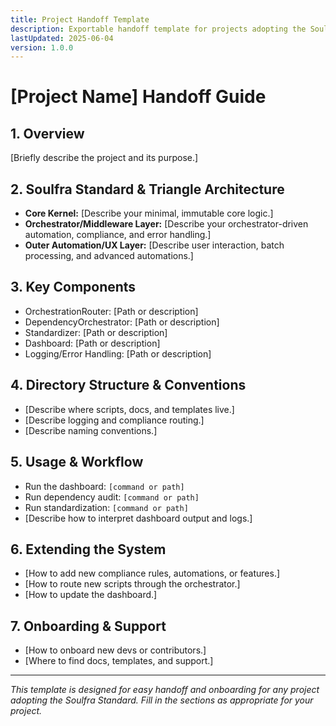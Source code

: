```yaml
---
title: Project Handoff Template
description: Exportable handoff template for projects adopting the Soulfra Standard.
lastUpdated: 2025-06-04
version: 1.0.0
---
```


# [Project Name] Handoff Guide

## 1. Overview
[Briefly describe the project and its purpose.]

## 2. Soulfra Standard & Triangle Architecture
- **Core Kernel:** [Describe your minimal, immutable core logic.]
- **Orchestrator/Middleware Layer:** [Describe your orchestrator-driven automation, compliance, and error handling.]
- **Outer Automation/UX Layer:** [Describe user interaction, batch processing, and advanced automations.]

## 3. Key Components
- OrchestrationRouter: [Path or description]
- DependencyOrchestrator: [Path or description]
- Standardizer: [Path or description]
- Dashboard: [Path or description]
- Logging/Error Handling: [Path or description]

## 4. Directory Structure & Conventions
- [Describe where scripts, docs, and templates live.]
- [Describe logging and compliance routing.]
- [Describe naming conventions.]

## 5. Usage & Workflow
- Run the dashboard: `[command or path]`
- Run dependency audit: `[command or path]`
- Run standardization: `[command or path]`
- [Describe how to interpret dashboard output and logs.]

## 6. Extending the System
- [How to add new compliance rules, automations, or features.]
- [How to route new scripts through the orchestrator.]
- [How to update the dashboard.]

## 7. Onboarding & Support
- [How to onboard new devs or contributors.]
- [Where to find docs, templates, and support.]

---
*This template is designed for easy handoff and onboarding for any project adopting the Soulfra Standard. Fill in the sections as appropriate for your project.* 